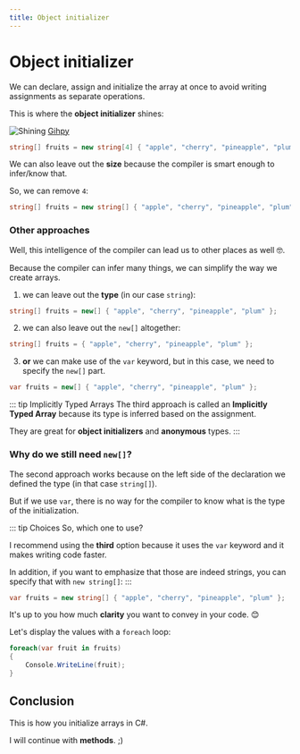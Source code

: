 ```yaml
---
title: Object initializer
---
```


# Object initializer

We can declare, assign and initialize the array at once to avoid writing assignments as separate operations. 

This is where the **object initializer** shines: 

![Shining](https://media.giphy.com/media/3VSM58Eu7kR4A/giphy.gif)
[Gihpy](https://giphy.com/gifs/3VSM58Eu7kR4A)

``` csharp
string[] fruits = new string[4] { "apple", "cherry", "pineapple", "plum" };
```

We can also leave out the **size** because the compiler is smart enough to infer/know that. 

So, we can remove `4`:

```csharp
string[] fruits = new string[] { "apple", "cherry", "pineapple", "plum" };
```

### Other approaches

Well, this intelligence of the compiler can lead us to other places as well :nerd_face:. 

Because the compiler can infer many things, we can simplify the way we create arrays.

1. we can leave out the **type** (in our case `string`):

```csharp
string[] fruits = new[] { "apple", "cherry", "pineapple", "plum" };
```

2. we can also leave out the `new[]` altogether:

```csharp
string[] fruits = { "apple", "cherry", "pineapple", "plum" };
```

3. **or** we can make use of the `var` keyword, but in this case, we need to specify the `new[]` part.

```csharp
var fruits = new[] { "apple", "cherry", "pineapple", "plum" };
```

::: tip Implicitly Typed Arrays
The third approach is called an **Implicitly Typed Array** because its type is inferred based on the assignment. 

They are great for **object initializers** and **anonymous** types.
:::

### Why do we still need `new[]`?

The second approach works because on the left side of the declaration we defined the type (in that case `string[]`). 

But if we use `var`, there is no way for the compiler to know what is the type of the initialization.

::: tip Choices
So, which one to use? 

I recommend using the **third** option because it uses the `var` keyword and it makes writing code faster. 

In addition, if you want to emphasize that those are indeed strings, you can specify that with `new string[]`:
:::

``` csharp
var fruits = new string[] { "apple", "cherry", "pineapple", "plum" };
```

It's up to you how much **clarity** you want to convey in your code. :blush:

Let's display the values with a `foreach` loop:

``` csharp
foreach(var fruit in fruits)
{
    Console.WriteLine(fruit);
}
```

## Conclusion

This is how you initialize arrays in C#. 

I will continue with **methods**. ;)